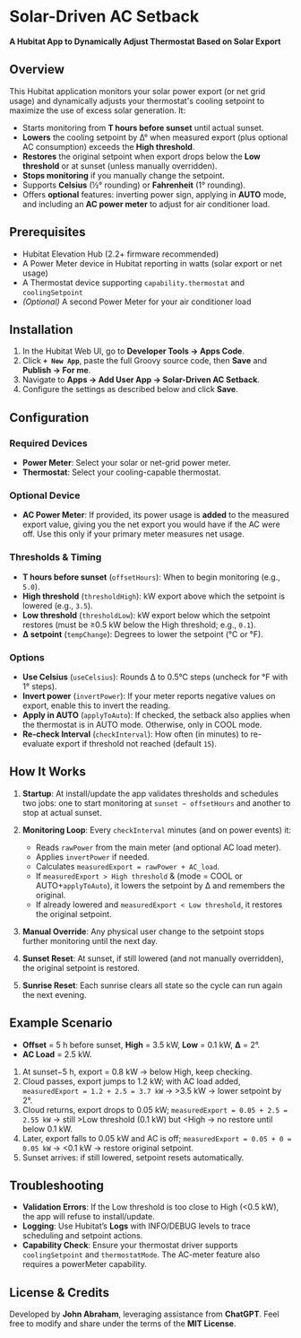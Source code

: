 # Solar-Driven AC Setback

**A Hubitat App to Dynamically Adjust Thermostat Based on Solar Export**

## Overview

This Hubitat application monitors your solar power export (or net grid usage) and dynamically adjusts your thermostat's cooling setpoint to maximize the use of excess solar generation. It:

* Starts monitoring from **T hours before sunset** until actual sunset.
* **Lowers** the cooling setpoint by Δ° when measured export (plus optional AC consumption) exceeds the **High threshold**.
* **Restores** the original setpoint when export drops below the **Low threshold** or at sunset (unless manually overridden).
* **Stops monitoring** if you manually change the setpoint.
* Supports **Celsius** (½° rounding) or **Fahrenheit** (1° rounding).
* Offers **optional** features: inverting power sign, applying in **AUTO** mode, and including an **AC power meter** to adjust for air conditioner load.

## Prerequisites

* Hubitat Elevation Hub (2.2+ firmware recommended)
* A Power Meter device in Hubitat reporting in watts (solar export or net usage)
* A Thermostat device supporting `capability.thermostat` and `coolingSetpoint`
* *(Optional)* A second Power Meter for your air conditioner load

## Installation

1. In the Hubitat Web UI, go to **Developer Tools → Apps Code**.
2. Click **`+ New App`**, paste the full Groovy source code, then **Save** and **Publish → For me**.
3. Navigate to **Apps → Add User App → Solar-Driven AC Setback**.
4. Configure the settings as described below and click **Save**.

## Configuration

### Required Devices

* **Power Meter**: Select your solar or net-grid power meter.
* **Thermostat**: Select your cooling-capable thermostat.

### Optional Device

* **AC Power Meter**: If provided, its power usage is **added** to the measured export value, giving you the net export you would have if the AC were off. Use this only if your primary meter measures net usage.

### Thresholds & Timing

* **T hours before sunset** (`offsetHours`): When to begin monitoring (e.g., `5.0`).
* **High threshold** (`thresholdHigh`): kW export above which the setpoint is lowered (e.g., `3.5`).
* **Low threshold** (`thresholdLow`): kW export below which the setpoint restores (must be ≥0.5 kW below the High threshold; e.g., `0.1`).
* **Δ setpoint** (`tempChange`): Degrees to lower the setpoint (°C or °F).

### Options

* **Use Celsius** (`useCelsius`): Rounds Δ to 0.5°C steps (uncheck for °F with 1° steps).
* **Invert power** (`invertPower`): If your meter reports negative values on export, enable this to invert the reading.
* **Apply in AUTO** (`applyToAuto`): If checked, the setback also applies when the thermostat is in AUTO mode. Otherwise, only in COOL mode.
* **Re-check Interval** (`checkInterval`): How often (in minutes) to re-evaluate export if threshold not reached (default `15`).

## How It Works

1. **Startup**: At install/update the app validates thresholds and schedules two jobs: one to start monitoring at `sunset − offsetHours` and another to stop at actual sunset.
2. **Monitoring Loop**: Every `checkInterval` minutes (and on power events) it:

   * Reads `rawPower` from the main meter (and optional AC load meter).
   * Applies `invertPower` if needed.
   * Calculates `measuredExport = rawPower + AC_load`.
   * If `measuredExport > High threshold` & (mode = COOL or AUTO+`applyToAuto`), it lowers the setpoint by Δ and remembers the original.
   * If already lowered and `measuredExport < Low threshold`, it restores the original setpoint.
3. **Manual Override**: Any physical user change to the setpoint stops further monitoring until the next day.
4. **Sunset Reset**: At sunset, if still lowered (and not manually overridden), the original setpoint is restored.
5. **Sunrise Reset**: Each sunrise clears all state so the cycle can run again the next evening.

## Example Scenario

* **Offset** = 5 h before sunset, **High** = 3.5 kW, **Low** = 0.1 kW, **Δ** = 2°.
* **AC Load** = 2.5 kW.

1. At sunset−5 h, export = 0.8 kW → below High, keep checking.
2. Cloud passes, export jumps to 1.2 kW; with AC load added, `measuredExport = 1.2 + 2.5 = 3.7 kW` → >3.5 kW → lower setpoint by 2°.
3. Cloud returns, export drops to 0.05 kW; `measuredExport = 0.05 + 2.5 = 2.55 kW` → still >Low threshold (0.1 kW) but \<High → no restore until below 0.1 kW.
4. Later, export falls to 0.05 kW and AC is off; `measuredExport = 0.05 + 0 = 0.05 kW` → <0.1 kW → restore original setpoint.
5. Sunset arrives: if still lowered, setpoint resets automatically.

## Troubleshooting

* **Validation Errors**: If the Low threshold is too close to High (<0.5 kW), the app will refuse to install/update.
* **Logging**: Use Hubitat’s **Logs** with INFO/DEBUG levels to trace scheduling and setpoint actions.
* **Capability Check**: Ensure your thermostat driver supports `coolingSetpoint` and `thermostatMode`. The AC-meter feature also requires a powerMeter capability.

## License & Credits

Developed by **John Abraham**, leveraging assistance from **ChatGPT**. Feel free to modify and share under the terms of the **MIT License**.
